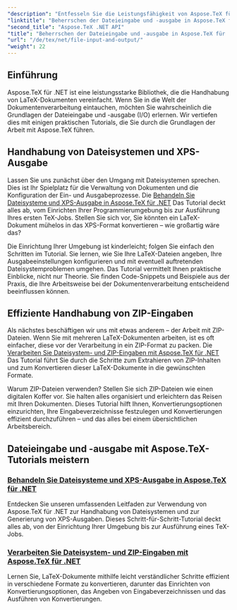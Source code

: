 ```yaml
---
"description": "Entfesseln Sie die Leistungsfähigkeit von Aspose.TeX für .NET mit unseren leicht verständlichen Tutorials zur Dateieingabe/-ausgabe und XPS-Generierung für eine nahtlose Dokumentverarbeitung."
"linktitle": "Beherrschen der Dateieingabe und -ausgabe in Aspose.TeX für .NET"
"second_title": "Aspose.TeX .NET API"
"title": "Beherrschen der Dateieingabe und -ausgabe in Aspose.TeX für .NET"
"url": "/de/tex/net/file-input-and-output/"
"weight": 22
---
```


## Einführung

Aspose.TeX für .NET ist eine leistungsstarke Bibliothek, die die Handhabung von LaTeX-Dokumenten vereinfacht. Wenn Sie in die Welt der Dokumentenverarbeitung eintauchen, möchten Sie wahrscheinlich die Grundlagen der Dateieingabe und -ausgabe (I/O) erlernen. Wir vertiefen dies mit einigen praktischen Tutorials, die Sie durch die Grundlagen der Arbeit mit Aspose.TeX führen.

## Handhabung von Dateisystemen und XPS-Ausgabe

Lassen Sie uns zunächst über den Umgang mit Dateisystemen sprechen. Dies ist Ihr Spielplatz für die Verwaltung von Dokumenten und die Konfiguration der Ein- und Ausgabeprozesse. Die [Behandeln Sie Dateisysteme und XPS-Ausgabe in Aspose.TeX für .NET](./handle-filesystem-and-xps-output/) Das Tutorial deckt alles ab, vom Einrichten Ihrer Programmierumgebung bis zur Ausführung Ihres ersten TeX-Jobs. Stellen Sie sich vor, Sie könnten ein LaTeX-Dokument mühelos in das XPS-Format konvertieren – wie großartig wäre das? 

Die Einrichtung Ihrer Umgebung ist kinderleicht; folgen Sie einfach den Schritten im Tutorial. Sie lernen, wie Sie Ihre LaTeX-Dateien angeben, Ihre Ausgabeeinstellungen konfigurieren und mit eventuell auftretenden Dateisystemproblemen umgehen. Das Tutorial vermittelt Ihnen praktische Einblicke, nicht nur Theorie. Sie finden Code-Snippets und Beispiele aus der Praxis, die Ihre Arbeitsweise bei der Dokumentenverarbeitung entscheidend beeinflussen können.

## Effiziente Handhabung von ZIP-Eingaben

Als nächstes beschäftigen wir uns mit etwas anderem – der Arbeit mit ZIP-Dateien. Wenn Sie mit mehreren LaTeX-Dokumenten arbeiten, ist es oft einfacher, diese vor der Verarbeitung in ein ZIP-Format zu packen. Die [Verarbeiten Sie Dateisystem- und ZIP-Eingaben mit Aspose.TeX für .NET](./handle-filesystem-and-zip-inputs/) Das Tutorial führt Sie durch die Schritte zum Extrahieren von ZIP-Inhalten und zum Konvertieren dieser LaTeX-Dokumente in die gewünschten Formate.

Warum ZIP-Dateien verwenden? Stellen Sie sich ZIP-Dateien wie einen digitalen Koffer vor. Sie halten alles organisiert und erleichtern das Reisen mit Ihren Dokumenten. Dieses Tutorial hilft Ihnen, Konvertierungsoptionen einzurichten, Ihre Eingabeverzeichnisse festzulegen und Konvertierungen effizient durchzuführen – und das alles bei einem übersichtlichen Arbeitsbereich. 

## Dateieingabe und -ausgabe mit Aspose.TeX-Tutorials meistern
### [Behandeln Sie Dateisysteme und XPS-Ausgabe in Aspose.TeX für .NET](./handle-filesystem-and-xps-output/)
Entdecken Sie unseren umfassenden Leitfaden zur Verwendung von Aspose.TeX für .NET zur Handhabung von Dateisystemen und zur Generierung von XPS-Ausgaben. Dieses Schritt-für-Schritt-Tutorial deckt alles ab, von der Einrichtung Ihrer Umgebung bis zur Ausführung eines TeX-Jobs.
### [Verarbeiten Sie Dateisystem- und ZIP-Eingaben mit Aspose.TeX für .NET](./handle-filesystem-and-zip-inputs/)
Lernen Sie, LaTeX-Dokumente mithilfe leicht verständlicher Schritte effizient in verschiedene Formate zu konvertieren, darunter das Einrichten von Konvertierungsoptionen, das Angeben von Eingabeverzeichnissen und das Ausführen von Konvertierungen.